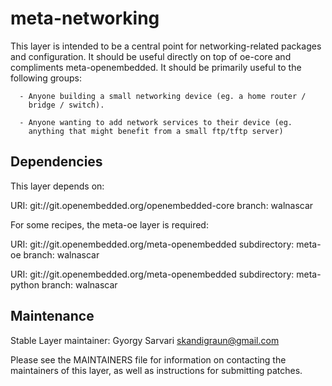 meta-networking
===============

This layer is intended to be a central point for networking-related
packages and configuration.  It should be useful directly on top of
oe-core and compliments meta-openembedded.  It should be primarily useful
to the following groups:

      - Anyone building a small networking device (eg. a home router /
        bridge / switch).

      - Anyone wanting to add network services to their device (eg.
        anything that might benefit from a small ftp/tftp server)

Dependencies
------------

This layer depends on:

URI: git://git.openembedded.org/openembedded-core
branch: walnascar

For some recipes, the meta-oe layer is required:

URI: git://git.openembedded.org/meta-openembedded
subdirectory: meta-oe
branch: walnascar

URI: git://git.openembedded.org/meta-openembedded
subdirectory: meta-python
branch: walnascar

Maintenance
-----------
Stable Layer maintainer: Gyorgy Sarvari <skandigraun@gmail.com>


Please see the MAINTAINERS file for information on contacting the
maintainers of this layer, as well as instructions for submitting patches. 
